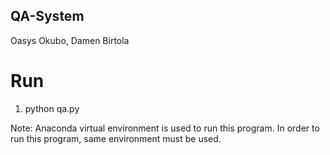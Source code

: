 ## QA-System

Oasys Okubo, Damen Birtola

# Run
1. python qa.py

Note:
Anaconda virtual environment is used to run this program. In order to run this program, same environment
must be used. 
